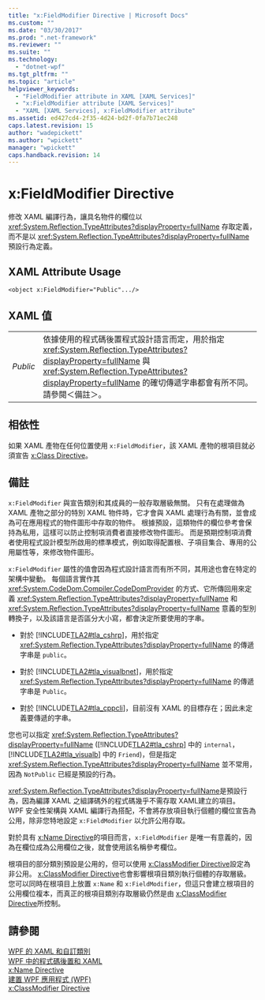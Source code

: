 ```yaml
---
title: "x:FieldModifier Directive | Microsoft Docs"
ms.custom: ""
ms.date: "03/30/2017"
ms.prod: ".net-framework"
ms.reviewer: ""
ms.suite: ""
ms.technology: 
  - "dotnet-wpf"
ms.tgt_pltfrm: ""
ms.topic: "article"
helpviewer_keywords: 
  - "FieldModifier attribute in XAML [XAML Services]"
  - "x:FieldModifier attribute [XAML Services]"
  - "XAML [XAML Services], x:FieldModifier attribute"
ms.assetid: ed427cd4-2f35-4d24-bd2f-0fa7b71ec248
caps.latest.revision: 15
author: "wadepickett"
ms.author: "wpickett"
manager: "wpickett"
caps.handback.revision: 14
---
```

# x:FieldModifier Directive
修改 XAML 編譯行為，讓具名物件的欄位以 <xref:System.Reflection.TypeAttributes?displayProperty=fullName> 存取定義，而不是以 <xref:System.Reflection.TypeAttributes?displayProperty=fullName> 預設行為定義。  
  
## XAML Attribute Usage  
  
```  
<object x:FieldModifier="Public".../>  
```  
  
## XAML 值  
  
|||  
|-|-|  
|*Public*|依據使用的程式碼後置程式設計語言而定，用於指定 <xref:System.Reflection.TypeAttributes?displayProperty=fullName> 與 <xref:System.Reflection.TypeAttributes?displayProperty=fullName> 的確切傳遞字串都會有所不同。  請參閱＜備註＞。|  
  
## 相依性  
 如果 XAML 產物在任何位置使用 `x:FieldModifier`，該 XAML 產物的根項目就必須宣告 [x:Class Directive](../../../docs/framework/xaml-services/x-class-directive.md)。  
  
## 備註  
 `x:FieldModifier` 與宣告類別和其成員的一般存取層級無關。  只有在處理做為 XAML 產物之部分的特別 XAML 物件時，它才會與 XAML 處理行為有關，並會成為可在應用程式的物件圖形中存取的物件。  根據預設，這類物件的欄位參考會保持為私用，這樣可以防止控制項消費者直接修改物件圖形。  而是預期控制項消費者使用程式設計模型所啟用的標準模式，例如取得配置根、子項目集合、專用的公用屬性等，來修改物件圖形。  
  
 `x:FieldModifier` 屬性的值會因為程式設計語言而有所不同，其用途也會在特定的架構中變動。  每個語言實作其 <xref:System.CodeDom.Compiler.CodeDomProvider> 的方式、它所傳回用來定義 <xref:System.Reflection.TypeAttributes?displayProperty=fullName> 和 <xref:System.Reflection.TypeAttributes?displayProperty=fullName> 意義的型別轉換子，以及該語言是否區分大小寫，都會決定所要使用的字串。  
  
-   對於 [!INCLUDE[TLA2#tla_cshrp](../../../includes/tla2sharptla-cshrp-md.md)]，用於指定 <xref:System.Reflection.TypeAttributes?displayProperty=fullName> 的傳遞字串是 `public`。  
  
-   對於 [!INCLUDE[TLA2#tla_visualbnet](../../../includes/tla2sharptla-visualbnet-md.md)]，用於指定 <xref:System.Reflection.TypeAttributes?displayProperty=fullName> 的傳遞字串是 `Public`。  
  
-   對於 [!INCLUDE[TLA2#tla_cppcli](../../../includes/tla2sharptla-cppcli-md.md)]，目前沒有 XAML 的目標存在；因此未定義要傳遞的字串。  
  
 您也可以指定 <xref:System.Reflection.TypeAttributes?displayProperty=fullName> \([!INCLUDE[TLA2#tla_cshrp](../../../includes/tla2sharptla-cshrp-md.md)] 中的 `internal`，[!INCLUDE[TLA2#tla_visualb](../../../includes/tla2sharptla-visualb-md.md)] 中的 `Friend`\)，但是指定 <xref:System.Reflection.TypeAttributes?displayProperty=fullName> 並不常用，因為 `NotPublic` 已經是預設的行為。  
  
 <xref:System.Reflection.TypeAttributes?displayProperty=fullName>是預設行為，因為編譯 XAML 之組譯碼外的程式碼幾乎不需存取 XAML建立的項目。  WPF 安全性架構與 XAML 編譯行為搭配，不會將存放項目執行個體的欄位宣告為公用，除非您特地設定 `x:FieldModifier` 以允許公用存取。  
  
 對於具有 [x:Name Directive](../../../docs/framework/xaml-services/x-name-directive.md)的項目而言，`x:FieldModifier` 是唯一有意義的，因為在欄位成為公用欄位之後，就會使用該名稱參考欄位。  
  
 根項目的部分類別預設是公用的，但可以使用 [x:ClassModifier Directive](../../../docs/framework/xaml-services/x-classmodifier-directive.md)設定為非公用。  [x:ClassModifier Directive](../../../docs/framework/xaml-services/x-classmodifier-directive.md)也會影響根項目類別執行個體的存取層級。  您可以同時在根項目上放置 `x:Name` 和 `x:FieldModifier`，但這只會建立根項目的公用欄位複本，而真正的根項目類別存取層級仍然是由 [x:ClassModifier Directive](../../../docs/framework/xaml-services/x-classmodifier-directive.md)所控制。  
  
## 請參閱  
 [WPF 的 XAML 和自訂類別](../../../docs/framework/wpf/advanced/xaml-and-custom-classes-for-wpf.md)   
 [WPF 中的程式碼後置和 XAML](../../../docs/framework/wpf/advanced/code-behind-and-xaml-in-wpf.md)   
 [x:Name Directive](../../../docs/framework/xaml-services/x-name-directive.md)   
 [建置 WPF 應用程式 \(WPF\)](../../../docs/framework/wpf/app-development/building-a-wpf-application-wpf.md)   
 [x:ClassModifier Directive](../../../docs/framework/xaml-services/x-classmodifier-directive.md)